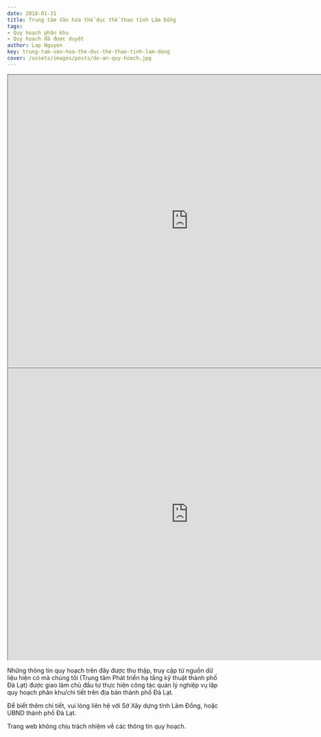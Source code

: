 ```yaml
---
date: 2018-01-31
title: Trung tâm Văn hóa thể dục thể thao tỉnh Lâm Đồng
tags:
- Quy hoạch phân khu
- Quy hoạch đã được duyệt
author: Lap Nguyen
key: trung-tam-van-hoa-the-duc-the-thao-tinh-lam-dong
cover: /assets/images/posts/do-an-quy-hoach.jpg
---
```


<iframe src="https://drive.google.com/file/d/1nzDEUbZHp8KSOEPKF3beIDcwmDey6-5t/preview" width="840" height="680"></iframe>
<!--more-->
<iframe src="https://drive.google.com/file/d/1Vji4nDlvq7Ntr_NnEUH1DM1Zq7B9piNI/preview" width="840" height="680"></iframe>

Những thông tin quy hoạch trên đây được thu thập, truy cập từ nguồn dữ liệu hiện có mà chúng tôi 
(Trung tâm Phát triển hạ tầng kỹ thuật thành phố Đà Lạt) được giao làm chủ đầu tư thực hiện công tác quản lý nghiệp vụ 
lập quy hoạch phân khu/chi tiết trên địa bàn thành phố Đà Lạt.

Để biết thêm chi tiết, vui lòng liên hệ với Sở Xây dựng tỉnh Lâm Đồng, hoặc UBND thành phố Đà Lạt.

Trang web không chịu trách nhiệm về các thông tin quy hoạch.